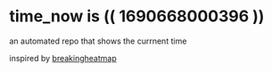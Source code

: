 # time_now is (( 1690668000396 ))

an automated repo that shows the currnent time

inspired by [breakingheatmap](https://github.com/breakingheatmap/breakingheatmap)